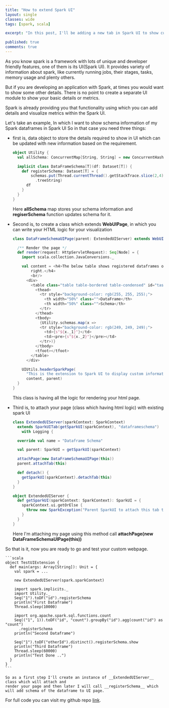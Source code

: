```yaml
---
title: "How to extend Spark UI"
layout: single
classes: wide
tags: [spark, scala]

excerpt: "In this post, I'll be adding a new tab in Spark UI to show custom details about any spark application"

published: true
comments: true
---
```


As you know spark is a framework with lots of unique and developer friendly features,  one of them
is its UI(Spark UI). It provides variety of information about spark, like currently running jobs,
their stages, tasks, memory usage and plenty others.

But if you are developing an application with Spark, at times you would want to show some other
details. There is no point to create a separate UI module to show your basic details or metrics.

Spark is already providing you that functionality using which you can add details and visualize
metrics within the Spark UI.

Let's take an example, In which I want to show schema information of my Spark dataframes in Spark UI
So in that case you need three things:
- first is, data object to store the details required to show in UI which can be updated with new information based on the requirement.

    ```scala
    object Utility {
      val allSchema: ConcurrentMap[String, String] = new ConcurrentHashMap[String, String]()
    
      implicit class DataFrameSchema[T](df: Dataset[T]) {
        def registerSchema: Dataset[T] = {
            schemas.put(Thread.currentThread().getStackTrace.slice(2,4).mkString("\n"), df.schema
              .treeString)
          df
        }
      }
    }
    ```

    Here __allSchema__ map stores your schema information and __regiserSchema__ function updates schema for it.

- Second is, to create a class which extends __WebUIPage__, in which you can write your HTML logic
for your visualization

    ```scala
    class DataFrameSchemaUIPage(parent: ExtendedUIServer) extends WebUIPage("") with Logging {
    
      /** Render the page */
      def render(request: HttpServletRequest): Seq[Node] = {
        import scala.collection.JavaConversions._
    
        val content = <h4>The below table shows registered dataframes on the left, with there schemas on the
            right.</h4>
            <br/>
          <div>
            <table class="table table-bordered table-condensed" id="task-summary-table">
              <thead>
                <tr style="background-color: rgb(255, 255, 255);">
                  <th width="50%" class="">DataFrame</th>
                  <th width="50%" class="">Schema</th>
                </tr>
              </thead>
              <tbody>
                {Utility.schemas.map(x =>
                <tr style="background-color: rgb(249, 249, 249);">
                  <td>{s"${x._1}"}</td>
                  <td><pre>{s"${x._2}"}</pre></td>
                </tr>)}
              </tbody>
              <tfoot></tfoot>
            </table>
          </div>
    
        UIUtils.headerSparkPage(
          "This is the extension to Spark UI to display custom information about your application.",
          content, parent)
      }
    }
    ```
    
    This class is having all the logic for rendering your html page.

- Third is, to attach your page (class which having html logic) with existing spark UI

    ```scala
    class ExtendedUIServer(sparkContext: SparkContext)
      extends SparkUITab(getSparkUI(sparkContext), "dataframeschema")
        with Logging {
    
      override val name = "Dataframe Schema"
    
      val parent: SparkUI = getSparkUI(sparkContext)
    
      attachPage(new DataFrameSchemaUIPage(this))
      parent.attachTab(this)
    
      def detach() {
        getSparkUI(sparkContext).detachTab(this)
      }
    }
    
    object ExtendedUIServer {
      def getSparkUI(sparkContext: SparkContext): SparkUI = {
        sparkContext.ui.getOrElse {
          throw new SparkException("Parent SparkUI to attach this tab to not found!")
        }
      }
    }
    ```
    
    Here I'm attaching my page using this method call __attachPage(new DataFrameSchemaUIPage(this))__


So that is it, now you are ready to go and test your custom webpage.

    ```scala
    object TestUIExtension {
      def main(args: Array[String]): Unit = {
        val spark = ...
    
        new ExtendedUIServer(spark.sparkContext)
    
        import spark.implicits._
        import Utility._
        Seq("1").toDF("id").registerSchema
        println("First Dataframe")
        Thread.sleep(10000)
    
        import org.apache.spark.sql.functions.count
        Seq(("1", 1)).toDF("id", "count").groupBy("id").agg(count("id") as "count")
          .registerSchema
        println("Second Dataframe")
    
        Seq("1").toDF("otherId").distinct().registerSchema.show
        println("Third Dataframe")
        Thread.sleep(60000)
        println("Test Done ..")
      }
    }
    ```
    
    So as a first step I'll create an instance of __ExtendedUIServer__ class which will attach and 
    render your page and then later I will call __registerSchema__ which will add schema of the dataframe to UI page.

For full code you can visit my github repo [link](https://github.com/skp33/spark-ui-extension).